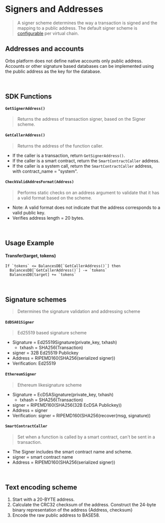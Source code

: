 # Signers and Addresses
> A signer scheme determines the way a transaction is signed and the mapping to a public address. The default signer scheme is [configurable](../config/shared.md) per virtual chain.

## Addresses and accounts
Orbs platform does not define native accounts only public address. Accounts or other signature based databases can be implemented using the public address as the key for the database. 

&nbsp;
## SDK Functions

#### `GetSignerAddress()`
> Returns the address of transaction signer, based on the Signer scheme.

#### `GetCallerAddress()`
> Returns the address of the function caller.
* If the caller is a transaction, return `GetSignerAddress()`.
* If the caller is a smart contract, return the `SmartContractCaller` address.
* If the caller is a system call, return the `SmartContractCaller` address, with contract_name = "system".

#### `CheckValidAddresFormat(Address)`
> Performs static checks on an address argument to validate that it has a valid format based on the scheme. 
* Note: A valid format does not indicate that the address corresponds to a valid public key.
* Verifies address length = 20 bytes.

&nbsp;
## Usage Example
#### Transfer(target, tokens)
```
If `tokens` <= BalancesDB[`GetCallerAddress()`] then
  BalancesDB[`GetCallerAddress()`] -= `tokens`
  BalancesDB[target] += `tokens`
```

&nbsp;
## Signature schemes
> Determines the signature validation and addressing scheme
  
#### `EdDSA01Signer`
> Ed25519 based signature scheme
* Signature = Ed25519Signature(private_key, txhash)
  * txhash = SHA256(Transaction)
* signer = 32B Ed25519 Publickey 
* Address = RIPEMD160(SHA256(serialized signer))
* Verification: Ed25519

#### `EthereumSigner`
> Ethereum likesignature scheme
* Signature = EcDSASignature(private_key, txhash)
  * txhash = SHA256(Transaction)
* signer = RIPEMD160(SHA256(32B EcDSA Publickey))
* Address = signer <!-- compatible with Ethereum -->
* Verification: signer = RIPEMD160(SHA256(recover(msg, signature))

#### `SmartContractCaller`
> Set when a function is called by a smart contract, can't be sent in a transaction.
* The Signer includes the smart contract name and scheme.
* signer = smart contract name
* Address = RIPEMD160(SHA256(serialized signer))

<!-- TODO caller argument -->

&nbsp;
## Text encoding scheme
1. Start with a 20-BYTE address.
2. Calculate the CRC32 checksum of the address. Construct the 24-byte binary representation of the address {Address, checksum}
3. Encode the raw public address to BASE58.
